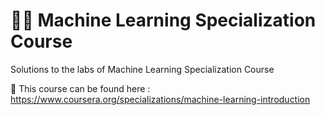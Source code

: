 # 🧑‍🎓 Machine Learning Specialization Course 

Solutions to the labs of Machine Learning Specialization Course

🔗 This course can be found here : https://www.coursera.org/specializations/machine-learning-introduction
